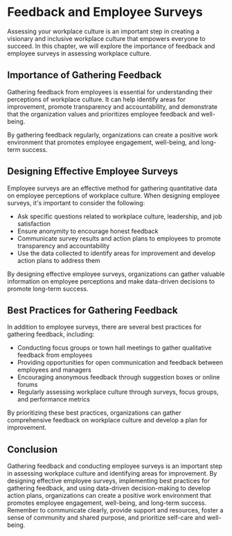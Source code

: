 Feedback and Employee Surveys
==========================================================================

Assessing your workplace culture is an important step in creating a visionary and inclusive workplace culture that empowers everyone to succeed. In this chapter, we will explore the importance of feedback and employee surveys in assessing workplace culture.

Importance of Gathering Feedback
--------------------------------

Gathering feedback from employees is essential for understanding their perceptions of workplace culture. It can help identify areas for improvement, promote transparency and accountability, and demonstrate that the organization values and prioritizes employee feedback and well-being.

By gathering feedback regularly, organizations can create a positive work environment that promotes employee engagement, well-being, and long-term success.

Designing Effective Employee Surveys
------------------------------------

Employee surveys are an effective method for gathering quantitative data on employee perceptions of workplace culture. When designing employee surveys, it's important to consider the following:

* Ask specific questions related to workplace culture, leadership, and job satisfaction
* Ensure anonymity to encourage honest feedback
* Communicate survey results and action plans to employees to promote transparency and accountability
* Use the data collected to identify areas for improvement and develop action plans to address them

By designing effective employee surveys, organizations can gather valuable information on employee perceptions and make data-driven decisions to promote long-term success.

Best Practices for Gathering Feedback
-------------------------------------

In addition to employee surveys, there are several best practices for gathering feedback, including:

* Conducting focus groups or town hall meetings to gather qualitative feedback from employees
* Providing opportunities for open communication and feedback between employees and managers
* Encouraging anonymous feedback through suggestion boxes or online forums
* Regularly assessing workplace culture through surveys, focus groups, and performance metrics

By prioritizing these best practices, organizations can gather comprehensive feedback on workplace culture and develop a plan for improvement.

Conclusion
----------

Gathering feedback and conducting employee surveys is an important step in assessing workplace culture and identifying areas for improvement. By designing effective employee surveys, implementing best practices for gathering feedback, and using data-driven decision-making to develop action plans, organizations can create a positive work environment that promotes employee engagement, well-being, and long-term success. Remember to communicate clearly, provide support and resources, foster a sense of community and shared purpose, and prioritize self-care and well-being.
